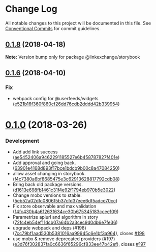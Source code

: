 # Change Log

All notable changes to this project will be documented in this file.
See [Conventional Commits](https://conventionalcommits.org) for commit guidelines.

<a name="0.1.8"></a>
## [0.1.8](https://github.com/Userfeeds/Apps/compare/v0.1.7...v0.1.8) (2018-04-18)





**Note:** Version bump only for package @linkexchange/storybook

<a name="0.1.6"></a>
## [0.1.6](https://github.com/Userfeeds/Apps/compare/v0.1.5...v0.1.6) (2018-04-10)


### Fix

* webpack config for @userfeeds/widgets ([e521b16f360f860cf26dd76cdb2dddd42b339954](https://github.com/Userfeeds/Apps/commit/e521b16f360f860cf26dd76cdb2dddd42b339954))




<a name="0.1.0"></a>
# [0.1.0](https://github.com/Userfeeds/Apps/compare/v0.0.182...v0.1.0) (2018-03-26)


### Development

* Add add link success ([ae5452406a9462291185527e6b458787827f401e](https://github.com/Userfeeds/Apps/commit/ae5452406a9462291185527e6b458787827f401e))
* Add approval and going back. ([63901e4168d893f17bce1bdcb9b00c8a47084250](https://github.com/Userfeeds/Apps/commit/63901e4168d893f17bce1bdcb9b00c8a47084250))
* allow asset changing in storybook. ([f4c7380a6bf8685475e3c62913628817792cdb08](https://github.com/Userfeeds/Apps/commit/f4c7380a6bf8685475e3c62913628817792cdb08))
* Bring back old package versions. ([d1613e698fb1461c31f4e92f1794eb970b5e3022](https://github.com/Userfeeds/Apps/commit/d1613e698fb1461c31f4e92f1794eb970b5e3022))
* Change mobx versions to stable. ([5eb52a02dfc0806f5b37cfd37eee6df5adce70cc](https://github.com/Userfeeds/Apps/commit/5eb52a02dfc0806f5b37cfd37eee6df5adce70cc))
* Fix store observable and max validation ([14fc430b4a61263f634ce30b675345183ccee109](https://github.com/Userfeeds/Apps/commit/14fc430b4a61263f634ce30b675345183ccee109))
* Parametrize apiurl and algorithm in story ([72fc4eb54ef11dcb07a64b2a3cec9d0db6e7fe36](https://github.com/Userfeeds/Apps/commit/72fc4eb54ef11dcb07a64b2a3cec9d0db6e7fe36))
* upgrade webpack and deps (#198) ([7cc79bf1aad530b5381016aa99945c6e1bf3a964](https://github.com/Userfeeds/Apps/commit/7cc79bf1aad530b5381016aa99945c6e1bf3a964)), closes [#198](https://github.com/Userfeeds/Apps/issues/198)
* use mobx & remove deprecated providers  (#197) ([e3d76f302837fa0c6636f65296cf833ee47b42ef](https://github.com/Userfeeds/Apps/commit/e3d76f302837fa0c6636f65296cf833ee47b42ef)), closes [#197](https://github.com/Userfeeds/Apps/issues/197)
